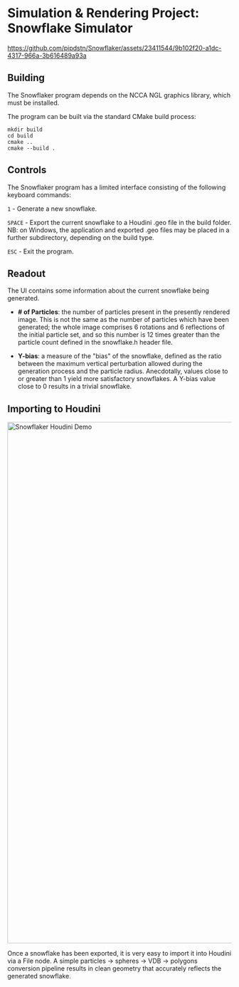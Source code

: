 # Simulation & Rendering Project: Snowflake Simulator

https://github.com/pipdstn/Snowflaker/assets/23411544/9b102f20-a1dc-4317-966a-3b616489a93a

## Building
The Snowflaker program depends on the NCCA NGL graphics library, which must be installed.

The program can be built via the standard CMake build process:
```
mkdir build
cd build
cmake ..
cmake --build .
```

## Controls
The Snowflaker program has a limited interface consisting of the following keyboard commands:

`1`     - Generate a new snowflake.

`SPACE` - Export the current snowflake to a Houdini .geo file in the build folder. NB: on Windows, the application and exported .geo files may be placed in a further subdirectory, depending on the build type.

`ESC`   - Exit the program.

## Readout
The UI contains some information about the current snowflake being generated.

- **\# of Particles**: the number of particles present in the presently rendered image. This is not the same as the number of particles which have been generated; the whole image comprises 6 rotations and 6 reflections of the initial particle set, and so this number is 12 times greater than the particle count defined in the snowflake.h header file.

- **Y-bias**: a measure of the "bias" of the snowflake, defined as the ratio between the maximum vertical perturbation allowed during the generation process and the particle radius. Anecdotally, values close to or greater than 1 yield more satisfactory snowflakes. A Y-bias value close to 0 results in a trivial snowflake.

## Importing to Houdini
<img width="1171" alt="Snowflaker Houdini Demo" src="https://github.com/pipdstn/Snowflaker/assets/23411544/2f9ce25d-b182-411f-b732-50917c4a2578">

Once a snowflake has been exported, it is very easy to import it into Houdini via a File node. A simple particles -> spheres -> VDB -> polygons conversion pipeline results in clean geometry that accurately reflects the generated snowflake.
